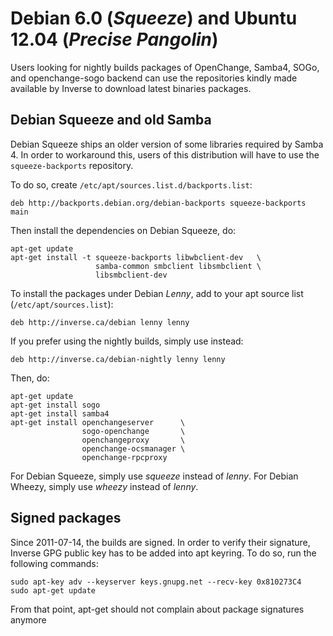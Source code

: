 # Debian 6.0 (*Squeeze*) and Ubuntu 12.04 (*Precise Pangolin*) #

Users looking for nightly builds packages of OpenChange, Samba4, SOGo,
and openchange-sogo backend can use the repositories kindly made
available by Inverse to download latest binaries packages.

## Debian Squeeze and old Samba ##

Debian Squeeze ships an older version of some libraries required by
Samba 4. In order to workaround this, users of this distribution will
have to use the `squeeze-backports` repository.

To do so, create `/etc/apt/sources.list.d/backports.list`:

    deb http://backports.debian.org/debian-backports squeeze-backports main

Then install the dependencies on Debian Squeeze, do:

    apt-get update
    apt-get install -t squeeze-backports libwbclient-dev   \
                       samba-common smbclient libsmbclient \
                       libsmbclient-dev

To install the packages under Debian *Lenny*, add to your apt source
list (`/etc/apt/sources.list`):

    deb http://inverse.ca/debian lenny lenny

If you prefer using the nightly builds, simply use instead:

    deb http://inverse.ca/debian-nightly lenny lenny

Then, do:

    apt-get update
    apt-get install sogo
    apt-get install samba4
    apt-get install openchangeserver      \
                    sogo-openchange       \
                    openchangeproxy       \
                    openchange-ocsmanager \
                    openchange-rpcproxy

For Debian Squeeze, simply use *squeeze* instead of *lenny*. For
Debian Wheezy, simply use *wheezy* instead of *lenny*.

## Signed packages ##

Since 2011-07-14, the builds are signed.  In order to verify their
signature, Inverse GPG public key has to be added into apt keyring. To do
so, run the following commands:

    sudo apt-key adv --keyserver keys.gnupg.net --recv-key 0x810273C4
    sudo apt-get update

From that point, apt-get should not complain about package signatures
anymore